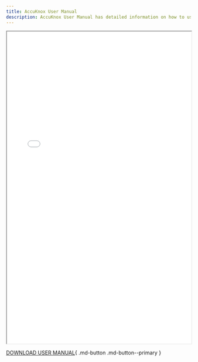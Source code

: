 ```yaml
---
title: AccuKnox User Manual
description: AccuKnox User Manual has detailed information on how to use AccuKnox to secure your cloud-native applications.
---
```


<div>
  <iframe id="inlineFrameManual"
      title="Inline Frame Manual"
      width="100%"
      height="850"
      src="/resources/images/AccuKnox_User_Manual_2025.pdf">
  </iframe>
</div>

[DOWNLOAD USER MANUAL](images/AccuKnox_User_Manual_2025.pdf){ .md-button .md-button--primary }